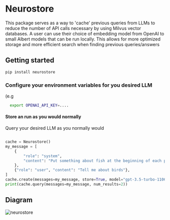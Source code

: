 # Neurostore

This package serves as a way to 'cache' previous queries from LLMs to reduce the number of API calls necessary by using Milvus vector databases. 
A user can use their choice of embedding model from OpenAI to small Albert models that can be run locally. This allows for more optimized storage and more efficient search when finding previous queries/answers


## Getting started 
```bash
pip install neurostore
```
### Configure your environment variables for you desired LLM 
(e.g 
```bash
  export OPENAI_API_KEY=....
```

#### Store an run as you would normally 
Query your desired LLM as you normally would
```python

cache = Neurostore()
my_message = [
    {
        "role": "system",
        "content": "Put something about fish at the beginning of each prompt",
    },
    {"role": "user", "content": "Tell me about birds"},
]
cache.create(messages=my_message, store=True, model="gpt-3.5-turbo-1106",temperature=0.5)
print(cache.query(messages=my_message, num_results=2))
```


## Diagram

![neurostore](https://github.com/user-attachments/assets/eb022955-508c-48eb-871a-2f9b789d9807)
